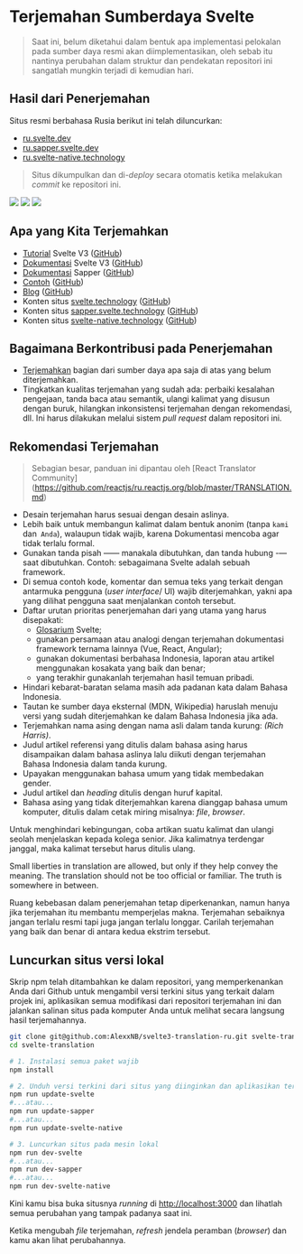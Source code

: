 # Terjemahan Sumberdaya Svelte

> Saat ini, belum diketahui dalam bentuk apa implementasi pelokalan pada sumber daya resmi akan diimplementasikan, oleh sebab itu nantinya perubahan dalam struktur dan pendekatan repositori ini sangatlah mungkin terjadi di kemudian hari.
 

## Hasil dari Penerjemahan
Situs resmi berbahasa Rusia berikut ini telah diluncurkan:
- [ru.svelte.dev](https://ru.svelte.dev)
- [ru.sapper.svelte.dev](https://ru.sapper.svelte.dev)
- [ru.svelte-native.technology](https://ru.svelte-native.technology)

> Situs dikumpulkan dan di-_deploy_ secara otomatis ketika melakukan _commit_ ke repositori ini.

![](https://github.com/svelteid/svelte3-translation-id/workflows/Deploy%20id.svelte.dev%20site/badge.svg)
![](https://github.com/svelteid/svelte3-translation-id/workflows/Deploy%20id.sapper.svelte.dev%20site/badge.svg)
![](https://github.com/svelteid/svelte3-translation-id/workflows/Deploy%20id.svelte-native.dev%20site/badge.svg)

## Apa yang Kita Terjemahkan
* [Tutorial](https://svelte.dev/tutorial) Svelte V3 ([GitHub](https://github.com/sveltejs/svelte/tree/master/site/content/tutorial))
* [Dokumentasi](https://svelte.dev/docs) Svelte V3 ([GitHub](https://github.com/sveltejs/svelte/tree/api-reference/site/content/docs))
* [Dokumentasi](https://sapper.svelte.technology/guide) Sapper ([GitHub](https://github.com/sveltejs/sapper.svelte.technology/tree/master/content/guide))
* [Contoh](https://svelte.dev/repl) ([GitHub](https://github.com/sveltejs/svelte/tree/master/site/content/examples))
* [Blog](https://svelte.dev/blog) ([GitHub](https://github.com/sveltejs/svelte/tree/master/site/content/blog))
* Konten situs [svelte.technology](https://svelte.dev) ([GitHub](https://github.com/sveltejs/svelte/tree/master/site/src))
* Konten situs [sapper.svelte.technology](https://sapper.svelte.technology) ([GitHub](https://github.com/sveltejs/sapper.svelte.technology/tree/master/src))
* Konten situs [svelte-native.technology](https://svelte-native.technology) ([GitHub](https://github.com/halfnelson/svelte-native/tree/master/docs_src/content))


## Bagaimana Berkontribusi pada Penerjemahan
* [Terjemahkan](https://github.com/svelteid/svelte3-translation-id/issues) bagian dari sumber daya apa saja di atas yang belum diterjemahkan.
* Tingkatkan kualitas terjemahan yang sudah ada: perbaiki kesalahan pengejaan, tanda baca atau semantik, ulangi kalimat yang disusun dengan buruk, hilangkan inkonsistensi terjemahan dengan rekomendasi, dll. Ini harus dilakukan melalui sistem _pull request_ dalam repositori ini.

## Rekomendasi Terjemahan

>Sebagian besar, panduan ini dipantau oleh [React Translator Community]
(https://github.com/reactjs/ru.reactjs.org/blob/master/TRANSLATION.md)

* Desain terjemahan harus sesuai dengan desain aslinya. 
* Lebih baik untuk membangun kalimat dalam bentuk anonim (tanpa `kami` dan` Anda`), walaupun tidak wajib, karena Dokumentasi mencoba agar tidak terlalu formal.
* Gunakan tanda pisah —— manakala dibutuhkan, dan tanda hubung -— saat dibutuhkan. Contoh: sebagaimana Svelte adalah sebuah framework.
* Di semua contoh kode, komentar dan semua teks yang terkait dengan antarmuka pengguna (_user interface_/ UI) wajib diterjemahkan, yakni apa yang dilihat pengguna saat menjalankan contoh tersebut.
* Daftar urutan prioritas penerjemahan dari yang utama yang harus disepakati:
  * [Glosarium](DICTIONARY.md) Svelte;
  * gunakan persamaan atau analogi dengan terjemahan dokumentasi framework ternama lainnya (Vue, React, Angular);
  * gunakan dokumentasi berbahasa Indonesia, laporan atau artikel menggunakan kosakata yang baik dan benar;
  * yang terakhir gunakanlah terjemahan hasil temuan pribadi.
* Hindari kebarat-baratan selama masih ada padanan kata dalam Bahasa Indonesia.
* Tautan ke sumber daya eksternal (MDN, Wikipedia) haruslah menuju versi yang sudah diterjemahkan ke dalam Bahasa Indonesia jika ada.
*  Terjemahkan nama asing dengan nama asli dalam tanda kurung: *(Rich Harris)*.
* Judul artikel referensi yang ditulis dalam bahasa asing harus disampaikan dalam bahasa aslinya lalu diikuti dengan terjemahan Bahasa Indonesia dalam tanda kurung.
* Upayakan menggunakan bahasa umum yang tidak membedakan gender.
* Judul artikel dan _heading_ ditulis dengan huruf kapital.
* Bahasa asing yang tidak diterjemahkan karena dianggap bahasa umum komputer, ditulis dalam cetak miring misalnya: _file_, _browser_.

Untuk menghindari kebingungan, coba artikan suatu kalimat dan ulangi seolah menjelaskan kepada kolega senior. Jika kalimatnya terdengar janggal, maka kalimat tersebut harus ditulis ulang.

Small liberties in translation are allowed, but only if they help convey the meaning. The translation should not be too official or familiar. The truth is somewhere in between.

Ruang kebebasan dalam penerjemahan tetap diperkenankan, namun hanya jika terjemahan itu membantu memperjelas makna. Terjemahan sebaiknya jangan terlalu resmi tapi juga jangan terlalu longgar. Carilah terjemahan yang baik dan benar di antara kedua ekstrim tersebut.

## Luncurkan situs versi lokal

Skrip npm telah ditambahkan ke dalam repositori, yang memperkenankan Anda dari Github untuk mengambil versi terkini situs yang terkait dalam projek ini, aplikasikan semua modifikasi dari repositori terjemahan ini dan jalankan salinan situs pada komputer Anda untuk melihat secara langsung hasil terjemahannya.


```bash
git clone git@github.com:AlexxNB/svelte3-translation-ru.git svelte-translation
cd svelte-translation

# 1. Instalasi semua paket wajib
npm install

# 2. Unduh versi terkini dari situs yang diinginkan dan aplikasikan terjemahan pada situs itu
npm run update-svelte 
#...atau...
npm run update-sapper 
#...atau...
npm run update-svelte-native 

# 3. Luncurkan situs pada mesin lokal
npm run dev-svelte
#...atau...
npm run dev-sapper
#...atau...
npm run dev-svelte-native
```

Kini kamu bisa buka situsnya _running_ di [http://localhost:3000]() dan lihatlah semua perubahan yang tampak padanya saat ini.

Ketika mengubah _file_ terjemahan, _refresh_ jendela peramban (_browser_) dan kamu akan lihat perubahannya.
